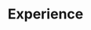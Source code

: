 ---
widget: experience
active: true
headless: true
weight: 40
title: Experience
date_format: Jan 2006
experience:
  - title: Voluntary Member
    company: Student Scientific Society (SSS) of Mechanical Engineering, IUST
    company_logo: ssme_logo
    location: Tehran, Iran
    date_start: '2018-01-01'

  - title: Member of Editorial Board
    company: Takane Magazine
    location: Tehran, Iran
    date_start: '2018-01-01'

  - title: Official Member
    company: Language Institute and Cultural Center, IUST
    company_logo: licc_logo
    location: Tehran, Iran
    date_start: '2018-01-01'
    date_end: '2020-01-01'

  - title: Teaching Assistant
    company: Mechanical Engineering Department, IUST
    company_logo: iust_logo
    location: Tehran, Iran
    date_start: '2020-09-01'
    date_end: '2020-12-01'
    description: Dynamic Course


  - title: Teaching Assistant
    company: Mechanical Engineering Department, IUST
    company_logo: iust_logo
    location: Tehran, Iran
    date_start: '2020-01-01'
    date_end: '2020-03-01'
    description: Vibration Course

design:
  columns: "2"
---